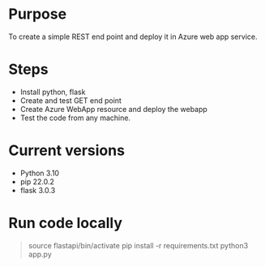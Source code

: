 # Purpose
To create a simple REST end point and deploy it in Azure web app service.

# Steps
- Install python, flask
- Create and test GET end point
- Create Azure WebApp resource and deploy the webapp
- Test the code from any machine.

# Current versions
- Python 3.10
- pip 22.0.2
- flask 3.0.3

# Run code locally
> source flastapi/bin/activate
> pip install -r requirements.txt
> python3 app.py

